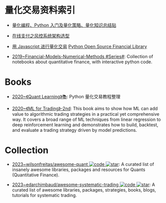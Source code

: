 # 量化交易资料索引

- [量化编程、Python 入门及量化策略、量化知识总结贴](https://xueqiu.com/7381621247/64925383)

- [在线支付之风控系统架构选型](http://www.infoq.com/cn/articles/risk-management-analysis-system)

- [用 Javascript 进行量化交易](https://github.com/zeropool/botvs) [Python Open Source Financial Library ](https://github.com/thalesians/pythalesians)

- [2019~Financial-Models-Numerical-Methods #Series#](https://github.com/cantaro86/Financial-Models-Numerical-Methods): Collection of notebooks about quantitative finance, with interactive python code.

# Books

- [2020~《Quant Learning》📚](https://github.com/apachecn/quant-learning): Python 量化交易教程整理

- [2020~《ML for Trading》-2nd](https://github.com/stefan-jansen/machine-learning-for-trading): This book aims to show how ML can add value to algorithmic trading strategies in a practical yet comprehensive way. It covers a broad range of ML techniques from linear regression to deep reinforcement learning and demonstrates how to build, backtest, and evaluate a trading strategy driven by model predictions.

# Collection

- [2023~wilsonfreitas/awesome-quant ![code](https://ng-tech.icu/assets/code.svg) ![star](https://img.shields.io/github/stars/wilsonfreitas/awesome-quant)](https://github.com/wilsonfreitas/awesome-quant): A curated list of insanely awesome libraries, packages and resources for Quants (Quantitative Finance).

- [2023~edarchimbaud/awesome-systematic-trading ![code](https://ng-tech.icu/assets/code.svg) ![star](https://img.shields.io/github/stars/edarchimbaud/awesome-systematic-trading)](https://github.com/edarchimbaud/awesome-systematic-trading): A curated list of awesome libraries, packages, strategies, books, blogs, tutorials for systematic trading.
